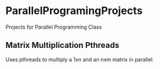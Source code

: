 ParallelProgramingProjects
==========================

Projects for Parallel Programming Class

Matrix Multiplication Pthreads
------------------------------
Uses pthreads to multiply a 1xn and an nxm matrix in parallel.
